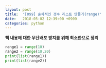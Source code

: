 ```yaml
---
layout: post
title:  "[099] 순차적인 정수 리스트 만들기(range)"
date:   2018-05-02 12:39:00 +0900
categories: python
---
```


**책 내용에 대한 무단배포 방지를 위해 최소한으로 정리**

```python
range1 = range(10)
range2 = range(10,20)
print(list(range1))
print(list(range2))
```